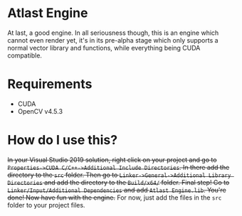 # Atlast Engine
 At last, a good engine.
In all seriousness though, this is an engine which cannot even render yet, it's in its pre-alpha stage which only supports a normal vector library and functions, while everything being CUDA compatible.

# Requirements

- CUDA
- OpenCV v4.5.3

# How do I use this?

~~In your Visual Studio 2019 solution, right click on your project and go to `Properties->CUDA C/C++->Additional Include Directories`. In there add the directory to the `src` folder. Then go to `Linker->General->Additional Library Directories` and add the directory to the `Build/x64/` folder. Final step! Go to `Linker/Input/Additional Dependencies` and add `Atlast Engine.lib`. You're done! Now have fun with the engine.~~
For now, just add the files in the `src` folder to your project files.
